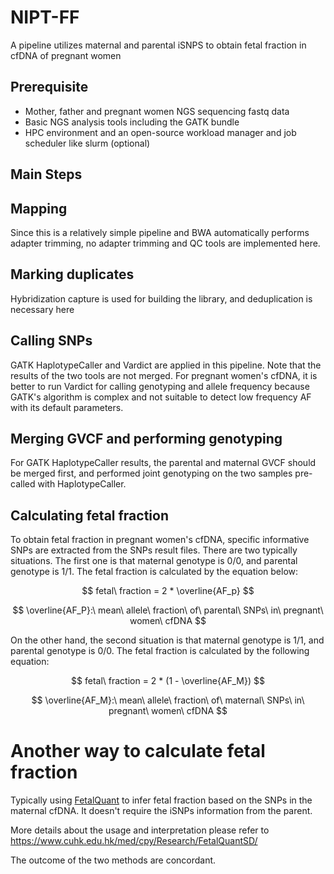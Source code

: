 # NIPT-FF

A pipeline utilizes maternal and parental iSNPS to obtain fetal fraction in cfDNA of pregnant women

## Prerequisite

- Mother, father and pregnant women NGS sequencing fastq data
- Basic NGS analysis tools including the GATK bundle
- HPC environment and an open-source workload manager and job scheduler like slurm (optional)

## Main Steps

## Mapping

Since this is a relatively simple pipeline and BWA automatically performs adapter trimming, no adapter trimming and QC tools are implemented here.

## Marking duplicates

Hybridization capture is used for building the library, and deduplication is necessary here

## Calling SNPs

GATK HaplotypeCaller and Vardict are applied in this pipeline. Note that the results of the two tools are not merged. For pregnant women's cfDNA, it is better to run Vardict for calling genotyping and allele frequency because GATK's algorithm is complex and not suitable to detect low frequency AF with its default parameters.

## Merging GVCF and performing genotyping

For GATK HaplotypeCaller results, the parental and maternal GVCF should be merged first, and performed joint genotyping on the two samples pre-called with HaplotypeCaller.

## Calculating fetal fraction

To obtain fetal fraction in pregnant women's cfDNA, specific informative SNPs are extracted from the SNPs result files. There are two typically situations. The first one is that maternal genotype is 0/0, and parental genotype is 1/1. The fetal fraction is calculated by the equation below:

$$
fetal\ fraction = 2 * \overline{AF_p}
$$

$$
\overline{AF_P}:\ mean\ allele\ fraction\ of\ parental\ SNPs\ in\ pregnant\ women\ cfDNA
$$

On the other hand, the second situation is that maternal genotype is 1/1, and parental genotype is 0/0. The fetal fraction is calculated by the following equation:

$$
fetal\ fraction = 2 * (1 - \overline{AF_M})
$$

$$
\overline{AF_M}:\ mean\ allele\ fraction\ of\ maternal\ SNPs\ in\ pregnant\ women\ cfDNA
$$

# Another way to calculate fetal fraction

Typically using [FetalQuant](https://pubmed.ncbi.nlm.nih.gov/22962347/) to infer fetal fraction based on the SNPs in the maternal cfDNA. It doesn't require the iSNPs information from the parent. 

More details about the usage and interpretation please refer to https://www.cuhk.edu.hk/med/cpy/Research/FetalQuantSD/

The outcome of the two methods are concordant.

